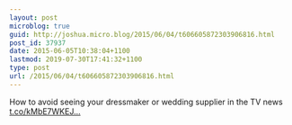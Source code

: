 ```yaml
---
layout: post
microblog: true
guid: http://joshua.micro.blog/2015/06/04/t606605872303906816.html
post_id: 37937
date: 2015-06-05T10:38:04+1100
lastmod: 2019-07-30T17:41:32+1100
type: post
url: /2015/06/04/t606605872303906816.html
---
```

How to avoid seeing your dressmaker or wedding supplier in the TV news [t.co/kMbE7WKEJ...](http://t.co/kMbE7WKEJn)
